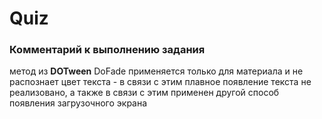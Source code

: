 # Quiz
### Комментарий к выполнению задания
метод из **DOTween** DoFade применяется только для материала и не распознает цвет текста -
в связи с этим плавное появление текста не реализовано,
а также в связи с этим применен другой способ появления загрузочного экрана
